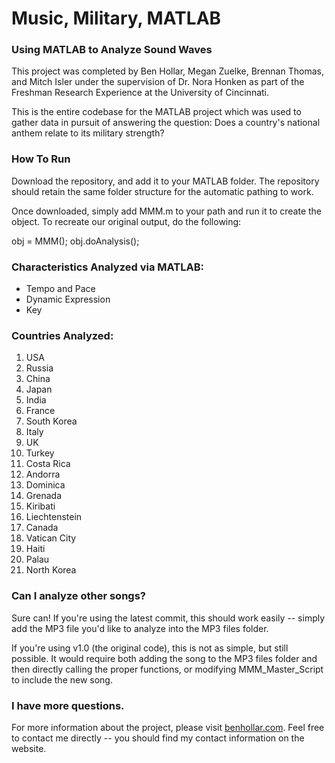 # Music, Military, MATLAB
### Using MATLAB to Analyze Sound Waves

This project was completed by Ben Hollar, Megan Zuelke, Brennan Thomas, and Mitch Isler under the supervision of Dr. Nora Honken as part of the Freshman Research Experience at the University of Cincinnati. 

This is the entire codebase for the MATLAB project which was used to gather data in pursuit of answering the question: Does a country's national anthem relate to its military strength?

### How To Run

Download the repository, and add it to your MATLAB folder. The repository should retain the same folder structure for the automatic pathing to work.

Once downloaded, simply add MMM.m to your path and run it to create the object. To recreate our original output, do the following:

obj = MMM();
obj.doAnalysis();

### Characteristics Analyzed via MATLAB:
- Tempo and Pace
- Dynamic Expression
- Key

### Countries Analyzed:
1. USA
2. Russia
3. China
4. Japan
5. India
6. France
7. South Korea
8. Italy
9. UK
10. Turkey
11. Costa Rica
12. Andorra
13. Dominica
14. Grenada
15. Kiribati
16. Liechtenstein
17. Canada
18. Vatican City
19. Haiti
20. Palau
21. North Korea

### Can I analyze other songs?
Sure can! If you're using the latest commit, this should work easily -- simply add the MP3 file you'd like to analyze into the MP3 files folder.

If you're using v1.0 (the original code), this is not as simple, but still possible. It would require both adding the song to the MP3 files folder and then directly calling the proper functions, or modifying MMM_Master_Script to include the new song.

### I have more questions.

For more information about the project, please visit [benhollar.com](http://www.benhollar.com/all/uhp/music-military-matlab/). Feel free to contact me directly -- you should find my contact information on the website.
